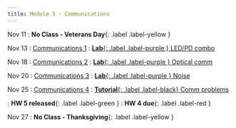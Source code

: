 ```yaml
---
title: Module 5 - Communications
---
```


Nov 11
: **No Class - Veterans Day**{: .label .label-yellow }

Nov 13
: [Communications 1]({{site.url}}{{site.baseurl}}/assets/module-0-intro/mod-1-lecture-2-system-design.pdf)
  : [**Lab**{: .label .label-purple } LED/PD combo](#)

Nov 18
: [Communications 2]({{site.url}}{{site.baseurl}}/assets/module-0-intro/mod-1-lecture-1-intro.pdf)
  : [**Lab**{: .label .label-purple } Optical comm](#)

Nov 20
: [Communications 3]({{site.url}}{{site.baseurl}}/assets/module-0-intro/mod-1-lecture-1-intro.pdf)
  : [**Lab**{: .label .label-purple } Noise](#)

Nov 25
: [Communications 4]({{site.url}}{{site.baseurl}}/assets/module-0-intro/mod-1-lecture-1-intro.pdf)
  : [**Tutorial**{: .label .label-black} Comm problems](#)

: **HW 5 released**{: .label .label-green }
: **HW 4 due**{: .label .label-red }

Nov 27
: **No Class - Thanksgiving**{: .label .label-yellow }